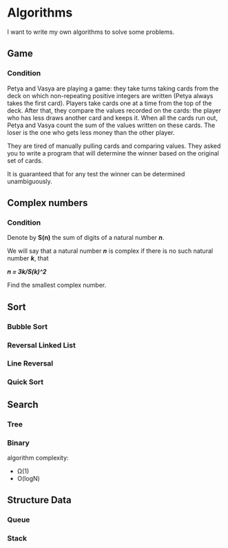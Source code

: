 # Algorithms

I want to write my own algorithms to solve some problems.


## Game
### Condition
Petya and Vasya are playing a game: they take turns taking cards from the deck on which non-repeating positive integers are written (Petya always takes the first card). Players take cards one at a time from the top of the deck. After that, they compare the values recorded on the cards: the player who has less draws another card and keeps it. When all the cards run out, Petya and Vasya count the sum of the values written on these cards. The loser is the one who gets less money than the other player.

They are tired of manually pulling cards and comparing values. They asked you to write a program that will determine the winner based on the original set of cards.

It is guaranteed that for any test the winner can be determined unambiguously.


## Complex numbers
### Condition
Denote by **S(n)** the sum of digits of a natural number _**n**_.

We will say that a natural number **_n_** is complex if there is no such natural number **_k_**, that

_**n = 3k/S(k)^2**_

Find the smallest complex number.

## Sort

### Bubble Sort
### Reversal Linked List
### Line Reversal
### Quick Sort

## Search

### Tree 
### Binary 
algorithm complexity:
- Ω(1)
- O(logN)

## Structure Data

### Queue
### Stack
